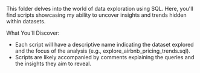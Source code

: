 This folder delves into the world of data exploration using SQL. Here, you'll find scripts showcasing my ability to uncover insights and trends hidden within datasets.

What You'll Discover:

* Each script will have a descriptive name indicating the dataset explored and the focus of the analysis (e.g., explore_airbnb_pricing_trends.sql).
* Scripts are likely accompanied by comments explaining the queries and the insights they aim to reveal.
